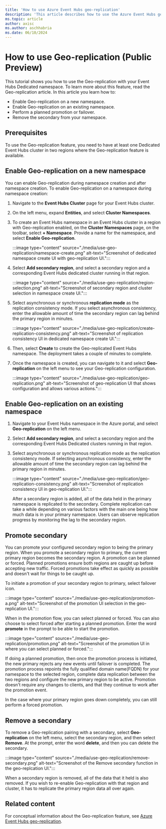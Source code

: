 ```yaml
---
title: 'How to use Azure Event Hubs geo-replication'
description: 'This article describes how to use the Azure Event Hubs geo-replication feature'
ms.topic: article
author: axisc
ms.author: aschhabria
ms.date: 06/10/2024
--- 
```

# How to use Geo-replication (Public Preview)
 
This tutorial shows you how to use the Geo-replication with your Event Hubs Dedicated namespace. To learn more about this feature, read the Geo-replication article. In this article you learn how to:

-	Enable Geo-replication on a new namespace.
-	Enable Geo-replication on an existing namespace.
-	Perform a planned promotion or failover.
-	Remove the secondary from your namespace.

## Prerequisites
To use the Geo-replication feature, you need to have at least one Dedicated Event Hubs cluster in two regions where the Geo-replication feature is available.
 
## Enable Geo-replication on a new namespace
 
You can enable Geo-replication during namespace creation and after namespace creation. 
To enable Geo-replication on a namespace during namespace creation:
 
1. Navigate to the **Event Hubs Cluster** page for your Event Hubs cluster. 
1. On the left menu, expand **Entities**, and select **Cluster Namespaces**. 
1. To create an Event Hubs namespace in an Event Hubs cluster in a region with Geo-replication enabled, on the **Cluster Namespaces** page, on the toolbar, select **+ Namespace**. Provide a name for the namespace, and select **Enable Geo-replication**.

    :::image type="content" source="./media/use-geo-replication/namespace-create.png" alt-text="Screenshot of dedicated namespace create UI with geo-replication UI."::: 
2. Select **Add secondary region**, and select a secondary region and a corresponding Event Hubs dedicated cluster running in that region. 

    :::image type="content" source="./media/use-geo-replication/region-selection.png" alt-text="Screenshot of secondary region and cluster selection in namespace create UI.":::
 
3. Select asynchronous or synchronous **replication mode** as the replication consistency mode. If you select asynchronous consistency, enter the allowable amount of time the secondary region can lag behind the primary region in minutes.
 
    :::image type="content" source="./media/use-geo-replication/create-replication-consistency.png" alt-text="Screenshot of replication consistency UI in dedicated namespace create UI.":::  
4. Then, select **Create** to create the Geo-replicated Event Hubs namespace. The deployment takes a couple of minutes to complete. 
5. Once the namespace is created, you can navigate to it and select **Geo-replication** on the left menu to see your Geo-replication configuration. 

     :::image type="content" source="./media/use-geo-replication/geo-replication.png" alt-text="Screenshot of geo-replication UI that shows configuration and allows various actions."::: 
 
## Enable Geo-replication on an existing namespace

1. Navigate to your Event Hubs namespace in the Azure portal, and select **Geo-replication** on the left menu.
2. Select **Add secondary region**, and select a secondary region and the corresponding Event Hubs Dedicated clusters running in that region.
3. Select asynchronous or synchronous replication mode as the replication consistency mode. If selecting asynchronous consistency, enter the allowable amount of time the secondary region can lag behind the primary region in minutes.

    :::image type="content" source="./media/use-geo-replication/geo-replication-consistency.png" alt-text="Screenshot of replication consistency UI in geo-replication UI."::: 
 
    After a secondary region is added, all of the data held in the primary namespace is replicated to the secondary. Complete replication can take a while depending on various factors with the main one being how much data is in your primary namespace. Users can observe replication progress by monitoring the lag to the secondary region.

## Promote secondary
You can promote your configured secondary region to being the primary region. When you promote a secondary region to primary, the current primary region becomes the secondary region. A promotion can be planned or forced. Planned promotions ensure both regions are caught up before accepting new traffic. Forced promotions take effect as quickly as possible and doesn't wait for things to be caught up.

To initiate a promotion of your secondary region to primary, select failover icon. 

:::image type="content" source="./media/use-geo-replication/promotion-a.png" alt-text="Screenshot of the promotion UI selection in the geo-replication UI.":::

When in the promotion flow, you can select planned or forced. You can also choose to select forced after starting a planned promotion. Enter the word **promote** in the prompt to be able to start the promotion.

:::image type="content" source="./media/use-geo-replication/promotion.png" alt-text="Screenshot of the promotion UI in where you can select planned or forced.":::
 
If doing a planned promotion, then once the promotion process is initiated, the new primary rejects any new events until failover is completed. The promotion process repoints the fully qualified domain name(FQDN) for your namespace to the selected region, complete data replication between the two regions and configure the new primary region to be active. Promotion doesn't require any changes to clients, and that they continue to work after the promotion event.

In the case where your primary region goes down completely, you can still perform a forced promotion. 

## Remove a secondary
To remove a Geo-replication pairing with a secondary, select **Geo-replication** on the left menu, select the secondary region, and then select **Remove**. At the prompt, enter the word **delete**, and then you can delete the secondary. 

:::image type="content" source="./media/use-geo-replication/remove-secondary.png" alt-text="Screenshot of the Remove secondary function in the geo-replcation UI.":::

When a secondary region is removed, all of the data that it held is also removed. If you wish to re-enable Geo-replication with that region and cluster, it has to replicate the primary region data all over again. 

## Related content
For conceptual information about the Geo-replication feature, see [Azure Event Hubs geo-replication](geo-replication.md). 
